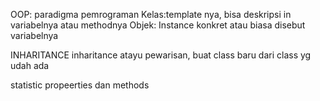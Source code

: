 OOP: paradigma pemrograman
Kelas:template nya, bisa deskripsi in variabelnya atau methodnya
Objek: Instance konkret atau biasa disebut variabelnya


INHARITANCE
inharitance atayu pewarisan, buat class baru dari class yg udah ada

statistic propeerties dan methods